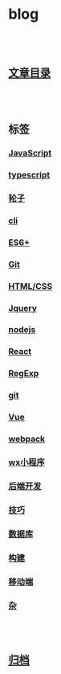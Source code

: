 # blog

<br>
<br>

## [文章目录](https://github.com/qq1073830130/blog/issues)

<br>
<br>


## 标签
### [JavaScript](https://github.com/Iixianjie/blog/issues?q=label%3AJavaScript)
### [typescript](https://github.com/Iixianjie/blog/issues?q=label%3Atypescript)
### [轮子](https://github.com/Iixianjie/blog/issues?q=label%3A轮子)
### [cli](https://github.com/Iixianjie/blog/issues?q=label%3Acli)
### [ES6+](https://github.com/Iixianjie/blog/issues?q=label%3AES6+)
### [Git](https://github.com/Iixianjie/blog/issues?q=label%3AGit)
### [HTML/CSS](https://github.com/Iixianjie/blog/issues?q=label%3AHTML/CSS)
### [Jquery](https://github.com/Iixianjie/blog/issues?q=label%3AJquery)
### [nodejs](https://github.com/Iixianjie/blog/issues?q=label%3Anodejs)
### [React](https://github.com/Iixianjie/blog/issues?q=label%3AReact)
### [RegExp](https://github.com/Iixianjie/blog/issues?q=label%3ARegExp)
### [git](https://github.com/Iixianjie/blog/issues?q=label%3AGit)
### [Vue](https://github.com/Iixianjie/blog/issues?q=label%3AVue)
### [webpack](https://github.com/Iixianjie/blog/issues?q=label%3Awebpack)
### [wx小程序](https://github.com/Iixianjie/blog/issues?q=label%3Awx小程序)
### [后端开发](https://github.com/Iixianjie/blog/issues?q=label%3A后端开发)
### [技巧](https://github.com/Iixianjie/blog/issues?q=label%3A技巧)
### [数据库](https://github.com/Iixianjie/blog/issues?q=label%3A数据库)
### [构建](https://github.com/Iixianjie/blog/issues?q=label%3A构建)
### [移动端](https://github.com/Iixianjie/blog/issues?q=label%3A移动端)
### [杂](https://github.com/Iixianjie/blog/issues?q=label%3A随笔)

<br>
<br>

## [归档](https://github.com/Iixianjie/blog/issues?q=is%3Aissue+is%3Aclosed)

